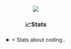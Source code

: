 <div align="center">
  
<p align="center">
  <img src="https://lanyard.cnrad.dev/api/1018290650602553364" />
</p>

### 📈Stats
<details>
    <summary> ⚡ Stats about coding.. </> </summary>
    <br/>

<!--START_SECTION:waka-->
![Code Time](http://img.shields.io/badge/Code%20Time-75%20hrs%206%20mins-blue)

![Profile Views](http://img.shields.io/badge/Profile%20Views-6-blue)

**🐱 My GitHub Data** 

> 📦 1.1 MB Used in GitHub's Storage 
 > 
> 🏆 107 Contributions in the Year 2024
 > 
> 💼 Opted to Hire
 > 
> 📜 5 Public Repositories 
 > 
> 🔑 18 Private Repositories 
 > 
**I'm an Early 🐤** 

```text
🌞 Morning                26 commits          ██░░░░░░░░░░░░░░░░░░░░░░░   06.86 % 
🌆 Daytime                181 commits         ████████████░░░░░░░░░░░░░   47.76 % 
🌃 Evening                130 commits         █████████░░░░░░░░░░░░░░░░   34.30 % 
🌙 Night                  42 commits          ███░░░░░░░░░░░░░░░░░░░░░░   11.08 % 
```
📅 **I'm Most Productive on Sunday** 

```text
Monday                   23 commits          ██░░░░░░░░░░░░░░░░░░░░░░░   06.07 % 
Tuesday                  45 commits          ███░░░░░░░░░░░░░░░░░░░░░░   11.87 % 
Wednesday                49 commits          ███░░░░░░░░░░░░░░░░░░░░░░   12.93 % 
Thursday                 57 commits          ████░░░░░░░░░░░░░░░░░░░░░   15.04 % 
Friday                   50 commits          ███░░░░░░░░░░░░░░░░░░░░░░   13.19 % 
Saturday                 66 commits          ████░░░░░░░░░░░░░░░░░░░░░   17.41 % 
Sunday                   89 commits          ██████░░░░░░░░░░░░░░░░░░░   23.48 % 
```


📊 **This Week I Spent My Time On** 

```text
🕑︎ Time Zone: Europe/Berlin

💬 Programming Languages: 
Lua                      22 hrs 25 mins      ████████████████████░░░░░   79.25 % 
INI                      2 hrs 14 mins       ██░░░░░░░░░░░░░░░░░░░░░░░   07.90 % 
Other                    1 hr 29 mins        █░░░░░░░░░░░░░░░░░░░░░░░░   05.30 % 
HTML                     55 mins             █░░░░░░░░░░░░░░░░░░░░░░░░   03.30 % 
JavaScript               42 mins             █░░░░░░░░░░░░░░░░░░░░░░░░   02.51 % 

🔥 Editors: 
VS Code                  28 hrs 18 mins      █████████████████████████   100.00 % 

🐱‍💻 Projects: 
[framework]              23 hrs 17 mins      █████████████████████░░░░   82.27 % 
server                   2 hrs 40 mins       ██░░░░░░░░░░░░░░░░░░░░░░░   09.43 % 
Unknown Project          2 hrs 19 mins       ██░░░░░░░░░░░░░░░░░░░░░░░   08.20 % 
FPlayT                   0 secs              ░░░░░░░░░░░░░░░░░░░░░░░░░   00.05 % 
constructor              0 secs              ░░░░░░░░░░░░░░░░░░░░░░░░░   00.03 % 

💻 Operating System: 
Windows                  28 hrs 18 mins      █████████████████████████   100.00 % 
```

**I Mostly Code in JavaScript** 

```text
JavaScript               7 repos             █████████░░░░░░░░░░░░░░░░   35.00 % 
Lua                      5 repos             ██████░░░░░░░░░░░░░░░░░░░   25.00 % 
Python                   3 repos             ████░░░░░░░░░░░░░░░░░░░░░   15.00 % 
TypeScript               2 repos             ██░░░░░░░░░░░░░░░░░░░░░░░   10.00 % 
HTML                     1 repo              █░░░░░░░░░░░░░░░░░░░░░░░░   05.00 % 
```




 Last Updated on 29/10/2024 05:40:57 UTC
<!--END_SECTION:waka-->
</details>
